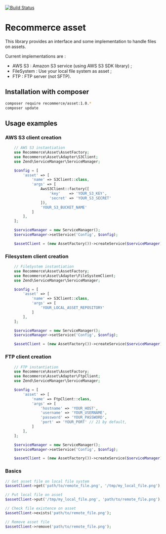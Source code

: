 [![Build Status](https://travis-ci.org/recommerce/asset.svg?branch=master)](https://travis-ci.org/recommerce/asset)

# Recommerce asset

This library provides an interface and some implementation to handle files on assets.

Current implementations are :
* AWS S3 : Amazon S3 service (using AWS S3 SDK library) ;
* FileSystem : Use your local file system as asset ;
* FTP : FTP server (not SFTP).

## Installation with composer

```sh
composer require recommerce/asset:1.0.*
composer update
```

## Usage examples

### AWS S3 client creation
```php
    // AWS S3 instantiation
    use Recommerce\Asset\AssetFactory;
    use Recommerce\Asset\Adapter\S3Client;
    use Zend\ServiceManager\ServiceManager;

    $config = [
        'asset' => [
            'name' => S3Client::class,
            'args' => [
                AwsS3Client::factory([
                    'key'    => 'YOUR_S3_KEY',
                    'secret' => 'YOUR_S3_SECRET'
                ]),
                'YOUR_S3_BUCKET_NAME'
            ]
        ],
    ];

    $serviceManager = new ServiceManager();
    $serviceManager->setService('Config', $config);

    $assetClient = (new AssetFactory())->createService($serviceManager);
```

### Filesystem client creation
```php
    // FileSystem instantiation
    use Recommerce\Asset\AssetFactory;
    use Recommerce\Asset\Adapter\FileSystemClient;
    use Zend\ServiceManager\ServiceManager;

    $config = [
        'asset' => [
            'name' => S3Client::class,
            'args' => [
                'YOUR_LOCAL_ASSET_REPOSITORY'
            ]
        ],
    ];

    $serviceManager = new ServiceManager();
    $serviceManager->setService('Config', $config);

    $assetClient = (new AssetFactory())->createService($serviceManager);
```

### FTP client creation
```php
    // FTP instantiation
    use Recommerce\Asset\AssetFactory;
    use Recommerce\Asset\Adapter\FtpClient;
    use Zend\ServiceManager\ServiceManager;

    $config = [
        'asset' => [
            'name' => FtpClient::class,
            'args' => [
                'hostname' => 'YOUR_HOST',
                'username' => 'YOUR_USERNAME',
                'password' => 'YOUR_PASSWORD',
                'port' => 'YOUR_PORT' // 21 by default,
            ]
        ],
    ];

    $serviceManager = new ServiceManager();
    $serviceManager->setService('Config', $config);

    $assetClient = (new AssetFactory())->createService($serviceManager);
```

### Basics
```php
// Get asset file on local file system
$assetClient->get('path/to/remote_file.png', '/tmp/my_local_file.png');

// Put local file on asset
$assetClient->put('/tmp/my_local_file.png', 'path/to/remote_file.png');

// Check file existence on asset
$assetClient->exists('path/to/remote_file.png');

// Remove asset file
$assetClient->remove('path/to/remote_file.png');
```
